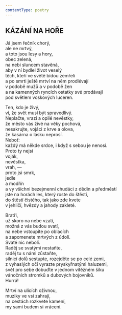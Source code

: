 ```yaml
---
contentType: poetry
---
```


<section>

## KÁZÁNÍ NA HOŘE  

Já jsem řečník chorý,  
ale ne mrtvý,  
a toto jsou lesy a hory,  
obec zelená,  
na nebi sluncem stavěná,  
aby v ní bydlel život veselý  
těch, kteří ve světě bídou zemřeli  
a po smrti ještě mrtví na něm prodlévají  
v podobě mužů a v podobě žen  
a na kamenných ryncích ostatky své prodávají  
pod světlem voskových luceren.  

Ten, kdo je živý,  
ví, že svět musí být spravedlivý.  
Neplačte, vrazi a opilé nevěstky,  
že město vás živé na věky pochová,  
nesakrujte, vojáci z krve a olova,  
že kasárna o lásku neprosí.  
Neboť:  
každý má někde srdce, i když s sebou je nenosí.  
Proto ty nejsi  
voják,  
nevěstka,  
vrah, —  
proto jsi smrk,  
jedle  
a modřín  
a vy všichni bezejmenní chudáci z dědin a předměstí  
jste na horách les, který roste do štěstí,  
do štěstí čistého, tak jako zde kvete  
v jehličí, hvězdy a jahody zakleté.  

Bratři,  
už skoro na nebe vzatí,  
možná z vás budou svatí,  
na nebe vstoupíte po oblacích  
a zapomenete mrtvých z údolí.  
Svaté nic nebolí.  
Raděj se svatými nestaňte,  
raděj tu s námi zůstaňte,  
silnicí dolů sestupte, rozejděte se po celé zemi,  
z vyhaslých očí vyrazte pryskyřnatými haluzemi,  
svět pro sebe dobuďte v jednom vítězném šiku  
vánočních stromků a dubových bojovníků.  
Hurrá!  

Mrtví na ulicích oživnou,  
muziky ve vsi zahrají,  
na cestách rozkvete kamení,  
my sami budem si vráceni.

</section>
